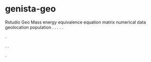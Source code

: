 # genista-geo
Rstudio Geo Mass energy equivalence equation matrix numerical data geolocation population
.
.
.
.
.




.






















.
.


























.








